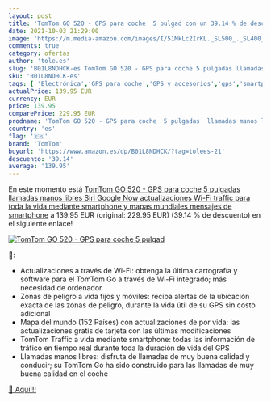 ```yaml
---
layout: post
title: 'TomTom GO 520 - GPS para coche  5 pulgad con un 39.14 % de descuento'
date: 2021-10-03 21:29:00
image: 'https://m.media-amazon.com/images/I/51MkLc2IrKL._SL500_._SL400_.jpg'
comments: true
category: ofertas
author: 'tole.es'
slug: 'B01L8NDHCK-es TomTom GO 520 - GPS para coche 5 pulgadas llamadas manos...'
sku: 'B01L8NDHCK-es'
tags: [ 'Electrónica','GPS para coche','GPS y accesorios','gps','smartphone','tomtom', ]
actualPrice: 139.95 EUR
currency: EUR
price: 139.95
comparePrice: 229.95 EUR
prodname: 'TomTom GO 520 - GPS para coche  5 pulgadas  llamadas manos libres  Siri  Google Now  actualizaciones Wi-Fi  traffic para toda la vida mediante smartphone y mapas mundiales  mensajes de smartphone'
country: 'es'
flag: '🇪🇸'
brand: 'TomTom'
buyurl: 'https://www.amazon.es/dp/B01L8NDHCK/?tag=tolees-21'
descuento: '39.14'
average: '139.95'
---
```


En este momento está [TomTom GO 520 - GPS para coche  5 pulgadas  llamadas manos libres  Siri  Google Now  actualizaciones Wi-Fi  traffic para toda la vida mediante smartphone y mapas mundiales  mensajes de smartphone](https://www.amazon.es/dp/B01L8NDHCK/?tag=tolees-21) a 139.95 EUR (original: 229.95 EUR) (39.14 %  de descuento) en el siguiente enlace!

[![TomTom GO 520 - GPS para coche  5 pulgad](https://m.media-amazon.com/images/I/51MkLc2IrKL._SL500_._SL400_.jpg)](https://www.amazon.es/dp/B01L8NDHCK/?tag=tolees-21)

🔎:

- Actualizaciones a través de Wi-Fi: obtenga la última cartografía y software para el TomTom Go a través de Wi-Fi integrado; más necesidad de ordenador
- Zonas de peligro a vida fijos y móviles: reciba alertas de la ubicación exacta de las zonas de peligro, durante la vida útil de su GPS sin costo adicional
- Mapa del mundo (152 Países) con actualizaciones de por vida: las actualizaciones gratis de tarjeta con las últimas modificaciones
- TomTom Traffic a vida mediante smartphone: todas las información de tráfico en tiempo real durante toda la duración de vida del GPS
- Llamadas manos libres: disfruta de llamadas de muy buena calidad y conducir; su TomTom Go ha sido construido para las llamadas de muy buena calidad en el coche

[🛒 Aquí!!!](https://www.amazon.es/dp/B01L8NDHCK/?tag=tolees-21)
